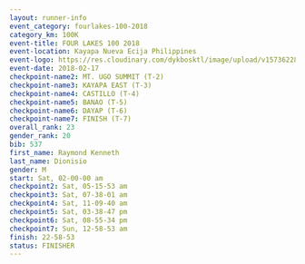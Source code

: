 ```yaml
---
layout: runner-info 
event_category: fourlakes-100-2018 
category_km: 100K 
event-title: FOUR LAKES 100 2018 
event-location: Kayapa Nueva Ecija Philippines 
event-logo: https://res.cloudinary.com/dykbosktl/image/upload/v1573622832/Logo/logo_1_hdutmh.jpg 
event-date: 2018-02-17 
checkpoint-name2: MT. UGO SUMMIT (T-2) 
checkpoint-name3: KAYAPA EAST (T-3) 
checkpoint-name4: CASTILLO (T-4) 
checkpoint-name5: BANAO (T-5) 
checkpoint-name6: DAYAP (T-6) 
checkpoint-name7: FINISH (T-7) 
overall_rank: 23
gender_rank: 20
bib: 537
first_name: Raymond Kenneth
last_name: Dionisio
gender: M
start: Sat, 02-00-00 am
checkpoint2: Sat, 05-15-53 am
checkpoint3: Sat, 07-38-01 am
checkpoint4: Sat, 11-09-40 am
checkpoint5: Sat, 03-38-47 pm
checkpoint6: Sat, 08-55-34 pm
checkpoint7: Sun, 12-58-53 am
finish: 22-58-53
status: FINISHER
---
```


